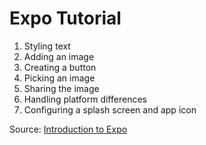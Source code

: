 # Expo Tutorial

<ol>
  <li>Styling text</li>
  <li>Adding an image</li>
  <li>Creating a button</li>
  <li>Picking an image</li>
  <li>Sharing the image</li>
  <li>Handling platform differences</li>
  <li>Configuring a splash screen and app icon</li>
</ol>

Source: [Introduction to Expo](https://docs.expo.io/)
